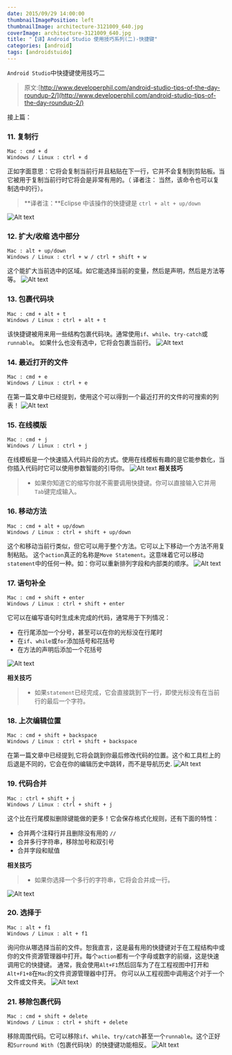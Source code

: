 ```yaml
---
date: 2015/09/29 14:00:00
thumbnailImagePosition: left
thumbnailImage: architecture-3121009_640.jpg
coverImage: architecture-3121009_640.jpg
title: "【译】Android Studio 使用技巧系列(二)-快捷键"
categories: [android]
tags: [androidstuido]
---
```


`Android Studio`中快捷键使用技巧二
<!-- excerpt -->

> 原文:[http://www.developerphil.com/android-studio-tips-of-the-day-roundup-2/](http://www.developerphil.com/android-studio-tips-of-the-day-roundup-2/)

接上篇：
### 11.  复制行
```
Mac : cmd + d
Windows / Linux : ctrl + d
```
正如字面意思：它将会复制当前行并且粘贴在下一行，它并不会复制到剪贴板。当它被用于复制当前行时它将会是非常有用的。（ 译者注： 当然，该命令也可以复制选中的行）。
>**译者注：**Eclipse 中该操作的快捷键是 `ctrl + alt + up/down`

![Alt text](./11.gif)

### 12.  扩大/收缩 选中部分
```
Mac : alt + up/down 
Windows / Linux : ctrl + w / ctrl + shift + w
```
这个能扩大当前选中的区域。如它能选择当前的变量，然后是声明，然后是方法等等。
![Alt text](./12.gif)

### 13. 包裹代码块
```
Mac : cmd + alt + t
Windows / Linux : ctrl + alt + t
```
该快捷键被用来用一些结构包裹代码块。通常使用`if`、`while`、`try-catch`或`runnable`。
如果什么也没有选中，它将会包裹当前行。
![Alt text](./13.gif)

### 14. 最近打开的文件
```
Mac : cmd + e
Windows / Linux : ctrl + e
```
在第一篇文章中已经提到，使用这个可以得到一个最近打开的文件的可搜索的列表！
![Alt text](./14.gif)

### 15. 在线模版
```
Mac : cmd + j
Windows / Linux : ctrl + j
```
在线模板是一个快速插入代码片段的方式。使用在线模板有趣的是它能参数化，当你插入代码时它可以使用参数智能的引导你。
![Alt text](./15.gif)
**相关技巧**
> - 如果你知道它的缩写你就不需要调用快捷键。你可以直接输入它并用`Tab`键完成输入。

### 16. 移动方法
```
Mac : cmd + alt + up/down
Windows / Linux : ctrl + shift + up/down
```
这个和移动当前行类似，但它可以用于整个方法。它可以上下移动一个方法不用复制粘贴。 
这个`action`真正的名称是`Move Statement`。这意味着它可以移动`statement`中的任何一种。如：你可以重新排列字段和内部类的顺序。
![Alt text](./16.gif)

### 17.  语句补全
```
Mac : cmd + shift + enter
Windows / Linux : ctrl + shift + enter
```
它可以在编写语句时生成未完成的代码，通常用于下列情况：
- 在行尾添加一个分号，甚至可以在你的光标没在行尾时
- 在`if`、`while`或`for`添加括号和花括号
- 在方法的声明后添加一个花括号

![Alt text](./17.gif)

**相关技巧**
> - 如果`statement`已经完成，它会直接跳到下一行，即使光标没有在当前行的最后一个字符。

### 18.   上次编辑位置
```
Mac : cmd + shift + backspace
Windows / Linux : ctrl + shift + backspace
```
在第一篇文章中已经提到,它将会跳到你最后修改代码的位置。这个和工具栏上的后退是不同的，它会在你的编辑历史中跳转，而不是导航历史.
![Alt text](./17-navigate-previous-changes.gif)

### 19.  代码合并
```
Mac : ctrl + shift + j
Windows / Linux : ctrl + shift + j
```
这个比在行尾模拟删除键能做的更多！它会保存格式化规则，还有下面的特性：
- 合并两个注释行并且删除没有用的 `//`
- 合并多行字符串，移除加号和双引号
- 合并字段和赋值

**相关技巧**
> - 如果你选择一个多行的字符串，它将会合并成一行。

![Alt text](./18-joinlines.gif)

### 20.  选择于
```
Mac : alt + f1
Windows / Linux : alt + f1
```
询问你从哪选择当前的文件。恕我直言，这是最有用的快捷键对于在工程结构中或你的文件资源管理器中打开。每个`action`都有一个字母或数字的前缀，这是快速调用它的快捷键。 
通常，我会使用`Alt+F1`然后回车为了在工程视图中打开和`Alt+F1+8`在`Mac`的文件资源管理器中打开。 
你可以从工程视图中调用这个对于一个文件或文件夹。
![Alt text](./19.gif)


### 21.  移除包裹代码
```
Mac : cmd + shift + delete
Windows / Linux : ctrl + shift + delete
```
移除周围代码。它可以移除`if`、`while`、`try/catch`甚至一个`runnable`。这个正好和`Surround With`（包裹代码块）的快捷键功能相反。
![Alt text](./20.gif)

